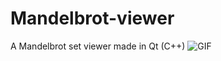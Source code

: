 # Mandelbrot-viewer
A Mandelbrot set viewer made in Qt (C++)
![GIF](https://i.imgur.com/bPh7gU4.gifv)
